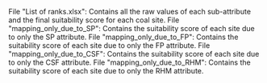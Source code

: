 File "List of ranks.xlsx": Contains all the raw values of each sub-attribute and the final suitability score for each coal site.
File "mapping_only_due_to_SP": Contains the suitability score of each site due to only the SP attribute.
File "mapping_only_due_to_FP": Contains the suitability score of each site due to only the FP attribute.
File "mapping_only_due_to_CSF": Contains the suitability score of each site due to only the CSF attribute.
File "mapping_only_due_to_RHM": Contains the suitability score of each site due to only the RHM attribute.
